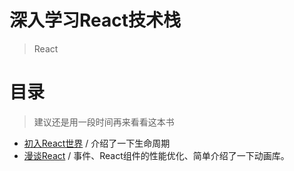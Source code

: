 # 深入学习React技术栈
> React

# 目录
> 建议还是用一段时间再来看看这本书

* [初入React世界]() / 介绍了一下生命周期
* [漫谈React]() / 事件、React组件的性能优化、简单介绍了一下动画库。
